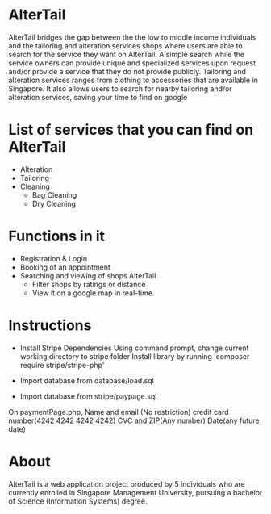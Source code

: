 # AlterTail 
AlterTail bridges the gap between the the low to middle income individuals and the tailoring and alteration services shops where users are able to search for the service they want on AlterTail. A simple search while the service owners can provide unique and specialized services upon request and/or provide a service that they do not provide publicly. Tailoring and alteration services ranges from clothing to accessories that are available in Singapore. It also allows users to search for nearby tailoring and/or alteration services, saving your time to find on google 

# List of services that you can find on AlterTail
* Alteration
* Tailoring
* Cleaning
  * Bag Cleaning
  * Dry Cleaning

# Functions in it
* Registration & Login
* Booking of an appointment
* Searching and viewing of shops AlterTail
  * Filter shops by ratings or distance 
  * View it on a google map in real-time

# Instructions

* Install Stripe Dependencies 
Using command prompt, change current working directory to stripe folder 
Install library by running 'composer require stripe/stripe-php' 

* Import database from database/load.sql 
* Import database from stripe/paypage.sql

On paymentPage.php,
Name and email (No restriction)
credit card number(4242 4242 4242 4242)
CVC and ZIP(Any number)
Date(any future date)

# About
AlterTail is a web application project produced by 5 individuals who are currently enrolled in Singapore Management University, pursuing a bachelor of Science (Information Systems) degree.
